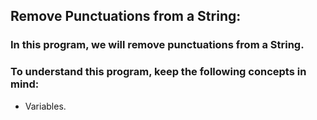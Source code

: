 ## Remove Punctuations from a String:
### In this program, we will remove punctuations from a String.

### To understand this program, keep the following concepts in mind:
- Variables.
